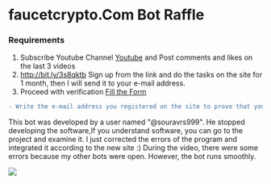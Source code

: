# faucetcrypto.Com Bot Raffle
### Requirements

1.  Subscribe Youtube Channel [Youtube](https://goo.gl/u7DrB1) and Post comments and likes on the last 3 videos
2. http://bit.ly/3s8qktb Sign up from the link and do the tasks on the site for 1 month, then I will send it to your e-mail address.
3. Proceed with verification  [Fill the Form](https://forms.gle/wid7ruTpQUsfWm7M6)
```diff
- Write the e-mail address you registered on the site to prove that you have registered with my reference.
```

This bot was developed by a user named "@souravrs999". He stopped developing the software,If you understand software, you can go to the project and examine it. I just corrected the errors of the program and integrated it according to the new site :) During the video, there were some errors because my other bots were open. However, the bot runs smoothly.


[![](http://img.youtube.com/vi/5Eya9s58XA8/0.jpg)](http://www.youtube.com/watch?v=5Eya9s58XA8 "")

